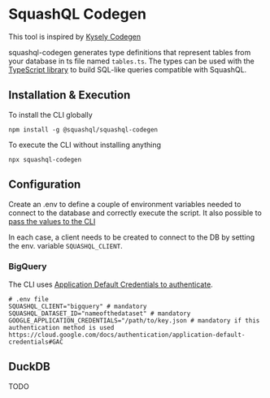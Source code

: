 # SquashQL Codegen

This tool is inspired by [Kysely Codegen](https://github.com/RobinBlomberg/kysely-codegen)

squashql-codegen generates type definitions that represent tables from your database in ts file named `tables.ts`. The
types can be used with the [TypeScript library](https://www.npmjs.com/package/@squashql/squashql-js) to build SQL-like
queries compatible with SquashQL.

## Installation & Execution

To install the CLI globally

```
npm install -g @squashql/squashql-codegen
```

To execute the CLI without installing anything

```
npx squashql-codegen
```

## Configuration

Create an .env to define a couple of environment variables needed to connect to the database and correctly
execute the script. It also possible
to [pass the values to the CLI](https://stackoverflow.com/questions/22312671/setting-environment-variables-for-node-to-retrieve)

In each case, a client needs to be created to connect to the DB by setting the env. variable `SQUASHQL_CLIENT`.

### BigQuery

The CLI uses [Application Default Credentials to authenticate](https://cloud.google.com/docs/authentication/application-default-credentials).

```
# .env file
SQUASHQL_CLIENT="bigquery" # mandatory
SQUASHQL_DATASET_ID="nameofthedataset" # mandatory
GOOGLE_APPLICATION_CREDENTIALS="/path/to/key.json # mandatory if this authentication method is used https://cloud.google.com/docs/authentication/application-default-credentials#GAC
```

## DuckDB

TODO